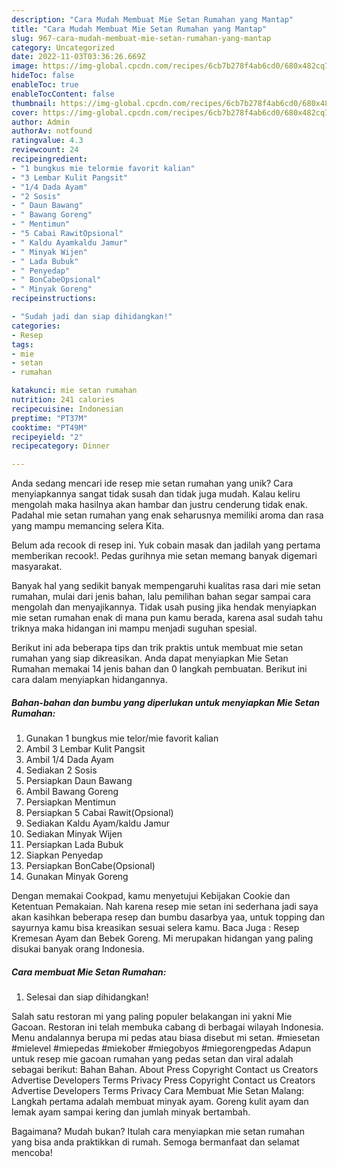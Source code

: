 ```yaml
---
description: "Cara Mudah Membuat Mie Setan Rumahan yang Mantap"
title: "Cara Mudah Membuat Mie Setan Rumahan yang Mantap"
slug: 967-cara-mudah-membuat-mie-setan-rumahan-yang-mantap
category: Uncategorized
date: 2022-11-03T03:36:26.669Z
image: https://img-global.cpcdn.com/recipes/6cb7b278f4ab6cd0/680x482cq70/mie-setan-rumahan-foto-resep-utama.jpg
hideToc: false
enableToc: true
enableTocContent: false
thumbnail: https://img-global.cpcdn.com/recipes/6cb7b278f4ab6cd0/680x482cq70/mie-setan-rumahan-foto-resep-utama.jpg
cover: https://img-global.cpcdn.com/recipes/6cb7b278f4ab6cd0/680x482cq70/mie-setan-rumahan-foto-resep-utama.jpg
author: Admin
authorAv: notfound
ratingvalue: 4.3
reviewcount: 24
recipeingredient:
- "1 bungkus mie telormie favorit kalian"
- "3 Lembar Kulit Pangsit"
- "1/4 Dada Ayam"
- "2 Sosis"
- " Daun Bawang"
- " Bawang Goreng"
- " Mentimun"
- "5 Cabai RawitOpsional"
- " Kaldu Ayamkaldu Jamur"
- " Minyak Wijen"
- " Lada Bubuk"
- " Penyedap"
- " BonCabeOpsional"
- " Minyak Goreng"
recipeinstructions:

- "Sudah jadi dan siap dihidangkan!"
categories:
- Resep
tags:
- mie
- setan
- rumahan

katakunci: mie setan rumahan 
nutrition: 241 calories
recipecuisine: Indonesian
preptime: "PT37M"
cooktime: "PT49M"
recipeyield: "2"
recipecategory: Dinner

---
```





Anda sedang mencari ide resep mie setan rumahan yang unik? Cara menyiapkannya sangat tidak susah dan tidak juga mudah. Kalau keliru mengolah maka hasilnya akan hambar dan justru cenderung tidak enak. Padahal mie setan rumahan yang enak seharusnya memiliki aroma dan rasa yang mampu memancing selera Kita.





Belum ada recook di resep ini. Yuk cobain masak dan jadilah yang pertama memberikan recook!. Pedas gurihnya mie setan memang banyak digemari masyarakat.

Banyak hal yang sedikit banyak mempengaruhi kualitas rasa dari mie setan rumahan, mulai dari jenis bahan, lalu pemilihan bahan segar sampai cara mengolah dan menyajikannya. Tidak usah pusing jika hendak menyiapkan mie setan rumahan enak di mana pun kamu berada, karena asal sudah tahu triknya maka hidangan ini mampu menjadi suguhan spesial.






Berikut ini ada beberapa tips dan trik praktis untuk membuat mie setan rumahan yang siap dikreasikan. Anda dapat menyiapkan Mie Setan Rumahan memakai 14 jenis bahan dan 0 langkah pembuatan. Berikut ini cara dalam menyiapkan hidangannya.

<!--inarticleads1-->

##### Bahan-bahan dan bumbu yang diperlukan untuk menyiapkan Mie Setan Rumahan:

1. Gunakan 1 bungkus mie telor/mie favorit kalian
1. Ambil 3 Lembar Kulit Pangsit
1. Ambil 1/4 Dada Ayam
1. Sediakan 2 Sosis
1. Persiapkan  Daun Bawang
1. Ambil  Bawang Goreng
1. Persiapkan  Mentimun
1. Persiapkan 5 Cabai Rawit(Opsional)
1. Sediakan  Kaldu Ayam/kaldu Jamur
1. Sediakan  Minyak Wijen
1. Persiapkan  Lada Bubuk
1. Siapkan  Penyedap
1. Persiapkan  BonCabe(Opsional)
1. Gunakan  Minyak Goreng


Dengan memakai Cookpad, kamu menyetujui Kebijakan Cookie dan Ketentuan Pemakaian. Nah karena resep mie setan ini sederhana jadi saya akan kasihkan beberapa resep dan bumbu dasarbya yaa, untuk topping dan sayurnya kamu bisa kreasikan sesuai selera kamu. Baca Juga : Resep Kremesan Ayam dan Bebek Goreng. Mi merupakan hidangan yang paling disukai banyak orang Indonesia. 

<!--inarticleads2-->

##### Cara membuat Mie Setan Rumahan:


1. Selesai dan siap dihidangkan!

Salah satu restoran mi yang paling populer belakangan ini yakni Mie Gacoan. Restoran ini telah membuka cabang di berbagai wilayah Indonesia. Menu andalannya berupa mi pedas atau biasa disebut mi setan. #miesetan #mielevel #miepedas #miekober #miegobyos #miegorengpedas Adapun untuk resep mie gacoan rumahan yang pedas setan dan viral adalah sebagai berikut: Bahan Bahan. About Press Copyright Contact us Creators Advertise Developers Terms Privacy Press Copyright Contact us Creators Advertise Developers Terms Privacy Cara Membuat Mie Setan Malang: Langkah pertama adalah membuat minyak ayam. Goreng kulit ayam dan lemak ayam sampai kering dan jumlah minyak bertambah. 

Bagaimana? Mudah bukan? Itulah cara menyiapkan mie setan rumahan yang bisa anda praktikkan di rumah. Semoga bermanfaat dan selamat mencoba!
